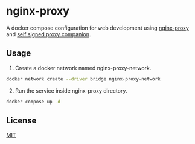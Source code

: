 # nginx-proxy
A docker compose configuration for web development using [nginx-proxy](https://github.com/nginx-proxy/nginx-proxy) and [self signed proxy companion](https://github.com/sebastienheyd/docker-self-signed-proxy-companion).

## Usage

1. Create a docker network named nginx-proxy-network.

```bash
docker network create --driver bridge nginx-proxy-network
```

2. Run the service inside nginx-proxy directory.

```bash
docker compose up -d
```

## License
[MIT](https://choosealicense.com/licenses/mit/)
